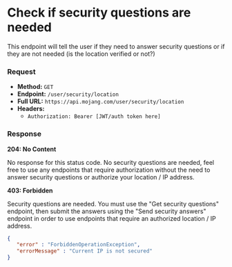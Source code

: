 # Check if security questions are needed
This endpoint will tell the user if they need to answer security questions or if they are not needed (is the location verified or not?)

### Request
- **Method:** `GET`
- **Endpoint:** `/user/security/location`
- **Full URL:** `https://api.mojang.com/user/security/location`
- **Headers:**
    - `Authorization: Bearer [JWT/auth token here]`

### Response
**204: No Content**

No response for this status code. No security questions are needed, feel free to use any endpoints that require authorization without the need to answer security questions or authorize your location / IP address.

**403: Forbidden**

Security questions are needed. You must use the "Get security questions" endpoint, then submit the answers using the "Send security answers" endpoint in order to use endpoints that require an authorized location / IP address.

```json
{
   "error" : "ForbiddenOperationException",
   "errorMessage" : "Current IP is not secured"
}
```
